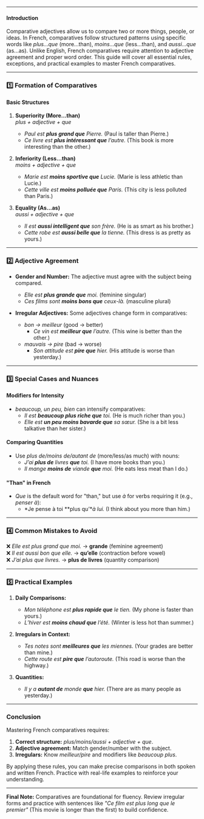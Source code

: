 
---
#### **Introduction**
Comparative adjectives allow us to compare two or more things, people, or ideas. In French, comparatives follow structured patterns using specific words like *plus...que* (more...than), *moins...que* (less...than), and *aussi...que* (as...as). Unlike English, French comparatives require attention to adjective agreement and proper word order. This guide will cover all essential rules, exceptions, and practical examples to master French comparatives.

---

### **1️⃣ Formation of Comparatives**

#### **Basic Structures**
1. **Superiority (More...than)**  
   *plus + adjective + que*  
   - *Paul est **plus grand que** Pierre.* (Paul is taller than Pierre.)  
   - *Ce livre est **plus intéressant que** l’autre.* (This book is more interesting than the other.)  

2. **Inferiority (Less...than)**  
   *moins + adjective + que*  
   - *Marie est **moins sportive que** Lucie.* (Marie is less athletic than Lucie.)  
   - *Cette ville est **moins polluée que** Paris.* (This city is less polluted than Paris.)  

3. **Equality (As...as)**  
   *aussi + adjective + que*  
   - *Il est **aussi intelligent que** son frère.* (He is as smart as his brother.)  
   - *Cette robe est **aussi belle que** la tienne.* (This dress is as pretty as yours.)  

---

### **2️⃣ Adjective Agreement**
- **Gender and Number:** The adjective must agree with the subject being compared.  
  - *Elle est **plus grande que** moi.* (feminine singular)  
  - *Ces films sont **moins bons que** ceux-là.* (masculine plural)  

- **Irregular Adjectives:** Some adjectives change form in comparatives:  
  - *bon → meilleur* (good → better)  
    - *Ce vin est **meilleur que** l’autre.* (This wine is better than the other.)  
  - *mauvais → pire* (bad → worse)  
    - *Son attitude est **pire que** hier.* (His attitude is worse than yesterday.)  

---

### **3️⃣ Special Cases and Nuances**

#### **Modifiers for Intensity**  
- *beaucoup, un peu, bien* can intensify comparatives:  
  - *Il est **beaucoup plus riche que** toi.* (He is much richer than you.)  
  - *Elle est **un peu moins bavarde que** sa sœur.* (She is a bit less talkative than her sister.)  

#### **Comparing Quantities**  
- Use *plus de/moins de/autant de* (more/less/as much) with nouns:  
  - *J’ai **plus de** livres **que** toi.* (I have more books than you.)  
  - *Il mange **moins de** viande **que** moi.* (He eats less meat than I do.)  

#### **"Than" in French**  
- *Que* is the default word for "than," but use *à* for verbs requiring it (e.g., *penser à*):  
  - *Je pense à toi **plus qu’**à lui.* (I think about you more than him.)  

---

### **4️⃣ Common Mistakes to Avoid**  
❌ *Elle est plus grand que moi.* → **grande** (feminine agreement)  
❌ *Il est aussi bon que elle.* → **qu’elle** (contraction before vowel)  
❌ *J’ai plus que livres.* → **plus de livres** (quantity comparison)  

---

### **5️⃣ Practical Examples**  
1. **Daily Comparisons:**  
   - *Mon téléphone est **plus rapide que** le tien.* (My phone is faster than yours.)  
   - *L’hiver est **moins chaud que** l’été.* (Winter is less hot than summer.)  

2. **Irregulars in Context:**  
   - *Tes notes sont **meilleures que** les miennes.* (Your grades are better than mine.)  
   - *Cette route est **pire que** l’autoroute.* (This road is worse than the highway.)  

3. **Quantities:**  
   - *Il y a **autant de** monde **que** hier.* (There are as many people as yesterday.)  

---

### **Conclusion**  
Mastering French comparatives requires:  
1. **Correct structure:** *plus/moins/aussi + adjective + que*.  
2. **Adjective agreement:** Match gender/number with the subject.  
3. **Irregulars:** Know *meilleur/pire* and modifiers like *beaucoup plus*.  

By applying these rules, you can make precise comparisons in both spoken and written French. Practice with real-life examples to reinforce your understanding.  

---  
**Final Note:** Comparatives are foundational for fluency. Review irregular forms and practice with sentences like *"Ce film est plus long que le premier"* (This movie is longer than the first) to build confidence.